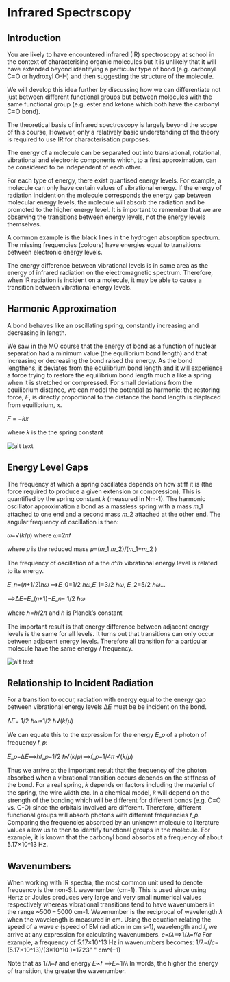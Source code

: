 # Infrared Spectrscopy

## Introduction
You are likely to have encountered infrared (IR) spectroscopy at school in the context of characterising organic molecules but it is unlikely that it will have extended beyond identifying a particular type of bond (e.g. carbonyl C=O or hydroxyl O-H) and then suggesting the structure of the molecule.

We will develop this idea further by discussing how we can differentiate not just between different functional groups but between molecules with the same functional group (e.g. ester and ketone which both have the carbonyl C=O bond). 

The theoretical basis of infrared spectroscopy is largely beyond the scope of this course, However, only a relatively basic understanding of the theory is required to use IR for characterisation purposes.

The energy of a molecule can be separated out into translational, rotational, vibrational and electronic components which, to a first approximation, can be considered to be independent of each other. 

For each type of energy, there exist quantised energy levels. For example, a molecule can only have certain values of vibrational energy. If the energy of radiation incident on the molecule corresponds the energy gap between molecular energy levels, the molecule will absorb the radiation and be promoted to the higher energy level. It is important to remember that we are observing the transitions between energy levels, not the energy levels themselves. 

A common example is the black lines in the hydrogen absorption spectrum. The missing frequencies (colours) have energies equal to transitions between electronic energy levels. 

The energy difference between vibrational levels is in same area as the energy of infrared radiation on the electromagnetic spectrum. Therefore, when IR radiation is incident on a molecule, it may be able to cause a transition between vibrational energy levels. 

## Harmonic Approximation

A bond behaves like an oscillating spring, constantly increasing and decreasing in length. 

We saw in the MO course that the energy of bond as a function of nuclear separation had a minimum value (the equilibrium bond length) and that increasing or decreasing the bond raised the energy. As the bond lengthens, it deviates from the equilibrium bond length and it will experience a force trying to restore the equilibrium bond length much a like a spring when it is stretched or compressed. 
For small deviations from the equilibrium distance, we can model the potential as harmonic: the restoring force, 𝐹, is directly proportional to the distance the bond length is displaced from equilibrium, 𝑥.

 𝐹 = −𝑘𝑥

where 𝑘 is the the spring constant

![alt text](https://github.com/Oxbridge-Science-Academy/Figures/blob/master/Characterisation_Techniques/Harmonic.png)

## Energy Level Gaps

The frequency at which a spring oscillates depends on how stiff it is (the force required to produce a given extension or compression). This is quantified by the spring constant 𝑘 (measured in Nm-1). The harmonic oscillator approximation a bond as a massless spring with a mass 𝑚_1 attached to one end and a second mass 𝑚_2 attached at the other end. The angular frequency of oscillation is then:

 𝜔=√(𝑘/𝜇) 	where 𝜔=2𝜋𝑓 

where 𝜇 is the reduced mass 𝜇=(𝑚_1 𝑚_2)/(𝑚_1+𝑚_2 )

The frequency of oscillation of a the 𝑛^𝑡ℎ vibrational energy level is related to its energy.  

𝐸_𝑛=(𝑛+1/2)ℏ𝜔 ⟹𝐸_0=1/2 ℏ𝜔,𝐸_1=3/2 ℏ𝜔, 𝐸_2=5/2 ℏ𝜔…

⟹∆𝐸=𝐸_(𝑛+1)−𝐸_𝑛= 1/2 ℏ𝜔

where ℏ=ℎ/2𝜋 and ℎ is Planck’s constant

The important result is that energy difference between adjacent energy levels is the same for all levels. It turns out that transitions can only occur between adjacent energy levels. Therefore all transition for a particular molecule have the same energy / frequency. 

![alt text](https://github.com/Oxbridge-Science-Academy/Figures/blob/master/Characterisation_Techniques/Levels.png)

## Relationship to Incident Radiation

For a transition to occur, radiation with energy equal to the energy gap between vibrational energy levels ∆𝐸 must be be incident on the bond.

∆𝐸= 1/2 ℏ𝜔=1/2 ℏ√(𝑘/𝜇)

We can equate this to the expression for the energy 𝐸_𝑝 of a photon of frequency 𝑓_𝑝:

𝐸_𝑝=∆𝐸⟹ℎ𝑓_𝑝=1/2 ℏ√(𝑘/𝜇)⟹𝑓_𝑝=1/4𝜋 √(𝑘/𝜇)

Thus we arrive at the important result that the frequency of the photon absorbed when a vibrational transition occurs depends on the stiffness of the bond. For a real spring, 𝑘 depends on factors including the material of the spring, the wire width etc. In a chemical model, 𝑘 will depend on the strength of the bonding which will be different for different bonds (e.g. C=O vs. C-O) since the orbitals involved are different. Therefore, different functional groups will absorb photons with different frequencies 𝑓_𝑝. Comparing the frequencies absorbed by an unknown molecule to literature values allow us to then to identify functional groups in the molecule. For example, it is known that the carbonyl bond absorbs at a frequency of about 5.17×10^13  Hz. 

## Wavenumbers

When working with IR spectra, the most common unit used to denote frequency is the non-S.I. wavenumber (cm-1). This is used since using Hertz or Joules produces very large and very small numerical values respectively whereas vibrational transitions tend to have wavenumbers in the range ~500 – 5000 cm-1. Wavenumber is the reciprocal of wavelength 𝜆 when the wavelength is measured in cm. Using the equation relating the speed of a wave 𝑐 (speed of EM radiation in cm s-1), wavelength and 𝑓, we arrive at any expression for calculating wavenumbers. 
𝑐=𝑓𝜆⟹1/𝜆=𝑓/𝑐
For example, a frequency of 5.17×10^13  Hz in wavenumbers becomes:
1/𝜆=𝑓/𝑐=(5.17×10^13)/(3×10^10 )=1723" " cm^(−1)

Note that as 1/𝜆∝𝑓 and energy 𝐸∝𝑓 ⟹𝐸∝1/𝜆 
In words, the higher the energy of transition, the greater the wavenumber. 



